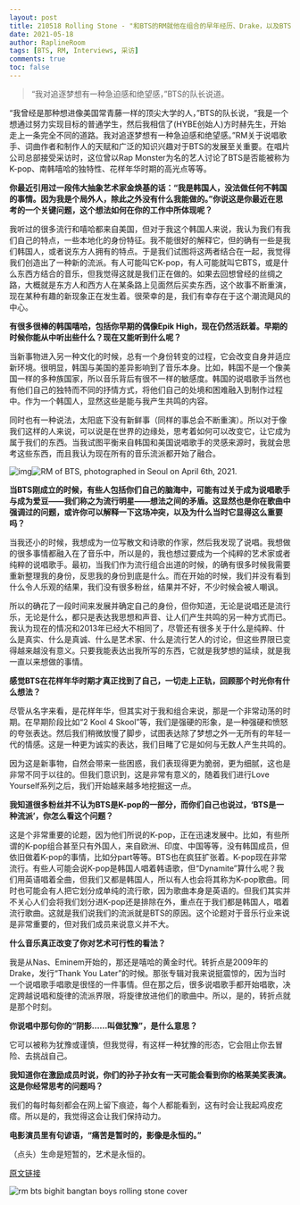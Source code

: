 ```yaml
---
layout: post
title: 210518 Rolling Stone - "和BTS的RM就他在组合的早年经历、Drake，以及BTS是否算K-pop等问题进行深度对话"
date: 2021-05-18
author: RaplineRoom
tags: [BTS, RM, Interviews, 采访]
comments: true
toc: false
---
```


> “我对追逐梦想有一种急迫感和绝望感，”BTS的队长说道。

“我曾经是那种想进像美国常青藤一样的顶尖大学的人，”BTS的队长说，“我是一个想通过努力实现目标的普通学生，然后我相信了(HYBE创始人)方时赫先生，开始走上一条完全不同的道路。我对追逐梦想有一种急迫感和绝望感。”RM关于说唱歌手、词曲作者和制作人的天赋和广泛的知识兴趣对于BTS的发展至关重要。在唱片公司总部接受采访时，这位曾以Rap Monster为名的艺人讨论了BTS是否能被称为K-pop、南韩嘻哈的独特性、花样年华时期的高光点等等。

**你最近引用过一段伟大抽象艺术家金焕基的话：“我是韩国人，没法做任何不韩国的事情。因为我是个局外人，除此之外没有什么我能做的。”你说这是你最近在思考的一个关键问题，这个想法如何在你的工作中所体现呢？**

我听过的很多流行和嘻哈都来自美国，但对于我这个韩国人来说，我认为我们有我们自己的特点，一些本地化的身份特征。我不能很好的解释它，但的确有一些是我们韩国人，或者说东方人拥有的特点。于是我们试图将这两者结合在一起，我觉得我们创造出了一种新的流派。有人可能叫它K-pop，有人可能就叫它BTS，或是什么东西方结合的音乐，但我觉得这就是我们正在做的。如果去回想曾经的丝绸之路，大概就是东方人和西方人在某条路上见面然后买卖东西，这个故事不断重演，现在某种有趣的新现象正在发生着。很荣幸的是，我们有幸存在于这个潮流飓风的中心。

**有很多很棒的韩国嘻哈，包括你早期的偶像Epik High，现在仍然活跃着。早期的时候你能从中听出些什么？现在又能听到什么呢？**

当新事物进入另一种文化的时候，总有一个身份转变的过程，它会改变自身并适应新环境。很明显，韩国与美国的差异影响到了音乐本身。比如，韩国不是一个像美国一样的多种族国家，所以音乐背后有很不一样的敏感度。韩国的说唱歌手当然也有他们自己的独特而不同的抒情方式，将他们自己的处境和困难融入到制作过程中。作为一个韩国人，显然这些是能与我产生共鸣的内容。

同时也有一种说法，太阳底下没有新鲜事（同样的事总会不断重演）。所以对于像我们这样的人来说，可以说是在世界的边缘处，思考着如何可以改变它，让它成为属于我们的东西。当我试图平衡来自韩国和美国说唱歌手的灵感来源时，我就会思考这些东西，而且我认为现在所有的音乐流派都开始了融合。

![img](/!%5BRM%20of%20BTS,%20photographed%20in%20Seoul%20on%20April%206th,%202021.%5D(https:/www.rollingstone.com/wp-content/uploads/2021/05/RSDigital-Cover-BTS-RM_1800.jpg))![RM of BTS, photographed in Seoul on April 6th, 2021.](https://tva1.sinaimg.cn/large/008i3skNgy1gqmy20fmanj30u010ekjl.jpg)

**当BTS刚成立的时候，有些人包括你们自己的脑海中，可能有过关于成为说唱歌手与成为爱豆——我们称之为流行明星——想法之间的矛盾。这显然也是你在歌曲中强调过的问题，或许你可以解释一下这场冲突，以及为什么当时它显得这么重要吗？**

当我还小的时候，我想成为一位写散文和诗歌的作家，然后我发现了说唱。我想做的很多事情都融入在了音乐中，所以是的，我也想过要成为一个纯粹的艺术家或者纯粹的说唱歌手。最初，当我们作为流行组合出道的时候，的确有很多时候我需要重新整理我的身份，反思我的身份到底是什么。而在开始的时候，我们并没有看到什么令人乐观的结果，我们没有很多粉丝，结果并不好，不少时候会被人嘲讽。

所以的确花了一段时间来发展并确定自己的身份，但你知道，无论是说唱还是流行乐，无论是什么，都只是表达我思想和声音、让人们产生共鸣的另一种方式而已。我认为现在的情况和2013年已经大不相同了，尽管还有很多关于什么是纯粹、什么是真实、什么是真诚、什么是艺术家、什么是流行艺人的讨论，但这些界限已变得越来越没有意义。只要我能表达出我所写的东西，它就是我梦想的延续，就是我一直以来想做的事情。

**感觉BTS在花样年华时期才真正找到了自己，一切走上正轨，回顾那个时光你有什么想法？**

尽管从名字来看，是花样年华，但其实对于我和组合来说，那是一个非常动荡的时期。在早期阶段比如“2 Kool 4 Skool”等，我们是强硬的形象，是一种强硬和愤怒的夸张表达。然后我们稍微放慢了脚步，试图表达除了梦想之外一无所有的年轻一代的情感。这是一种更为诚实的表达，我们目睹了它是如何与无数人产生共鸣的。

因为这是新事物，自然会带来一些困惑，我们表现得更为脆弱，更为细腻，这也是非常不同于以往的。但我们意识到，这是非常有意义的，随着我们进行Love Yourself系列之后，我们开始越来越多地挖掘这一点。

**我知道很多粉丝并不认为BTS是K-pop的一部分，而你们自己也说过，‘BTS是一种流派’，你怎么看这个问题？**

这是个非常重要的论题，因为他们所说的K-pop，正在迅速发展中。比如，有些所谓的K-pop组合甚至只有外国人，来自欧洲、印度、中国等等，没有韩国成员，但依旧做着K-pop的事情，比如分part等等。BTS也在疯狂扩张着。K-pop现在非常流行。有些人可能会说K-pop是韩国人唱着韩语歌，但“Dynamite”算什么呢？我们用英语唱着全曲，但我们又都是韩国人，所以有人也会将其称为K-pop歌曲。同时也可能会有人把它划分成单纯的流行歌，因为歌曲本身是英语的。但我们其实并不关心人们会将我们划分进K-pop还是排除在外，重点在于我们都是韩国人，唱着流行歌曲。这就是我们说我们的流派就是BTS的原因。这个论题对于音乐行业来说是非常重要的，但对我们成员来说意义并不大。

**什么音乐真正改变了你对艺术可行性的看法？**

我是从Nas、Eminem开始的，那还是嘻哈的黄金时代。转折点是2009年的Drake，发行“Thank You Later”的时候。那张专辑对我来说挺震惊的，因为当时一个说唱歌手唱歌是很怪的一件事情。但在那之后，很多说唱歌手都开始唱歌，决定跨越说唱和旋律的流派界限，将旋律放进他们的歌曲中。所以，是的，转折点就是那个时刻。

**你说唱中那句你的“阴影......叫做犹豫”，是什么意思？**

它可以被称为犹豫或谨慎，但我觉得，有这样一种犹豫的形态，它会阻止你去冒险、去挑战自己。

**我知道你在激励成员时说，你们的孙子孙女有一天可能会看到你的格莱美奖表演。这是你经常思考的问题吗？**

我们的每时每刻都会在网上留下痕迹，每个人都能看到，这有时会让我起鸡皮疙瘩。所以是的，我觉得这会让我们保持动力。

**电影演员里有句谚语，“痛苦是暂时的，影像是永恒的。”**

（点头）生命是短暂的，艺术是永恒的。

[原文链接](https://www.rollingstone.com/music/music-features/bts-band-rm-cover-story-drake-k-pop-1167258/amp/?__twitter_impression=true)

![rm bts bighit bangtan boys rolling stone cover](https://tva1.sinaimg.cn/large/008i3skNgy1gqmzu0skz9j31900u0x1c.jpg)